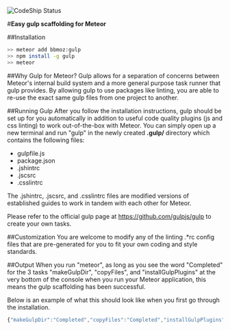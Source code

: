 ![CodeShip Status](https://codeship.com/projects/215bc240-b61d-0132-ac42-4286e2c721fd/status?branch=master)

#<b>Easy gulp scaffolding for Meteor</b></h1>

##Installation</h3>
```bash
>> meteor add bbmoz:gulp
>> npm install -g gulp
>> meteor
```

##Why Gulp for Meteor?
Gulp allows for a separation of concerns between Meteor's internal build system and a more general purpose task runner that gulp provides. By allowing gulp to use packages like linting, you are able to re-use the exact same gulp files from one project to another.

##Running Gulp
After you follow the installation instructions, gulp should be set up for you automatically in addition to useful code quality plugins (js and css linting) to work out-of-the-box with Meteor. You can simply open up a new terminal and run "gulp" in the newly created <b>.gulp/</b> directory which contains the following files:
- gulpfile.js
- package.json
- .jshintrc
- .jscsrc
- .csslintrc

The .jshintrc, .jscsrc, and .csslintrc files are modified versions of established guides to work in tandem with each other for Meteor.

Please refer to the official gulp page at https://github.com/gulpjs/gulp to create your own tasks.

##Customization
You are welcome to modify any of the linting .*rc config files that are pre-generated for you to fit your own coding and style standards.

##Output
When you run "meteor", as long as you see the word "Completed" for the 3 tasks "makeGulpDir", "copyFiles", and "installGulpPlugins" at the very bottom of the console when you run your Meteor application, this means the gulp scaffolding has been successful.

Below is an example of what this should look like when you first go through the installation.
```javascript
{"makeGulpDir":"Completed","copyFiles":"Completed","installGulpPlugins":"Completed"}
```